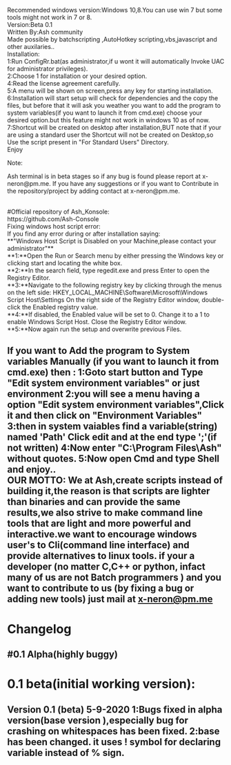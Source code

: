 <p>
Recommended windows version:Windows 10,8.You can use win 7 but some tools might not work in 7 or 8.
<br>
Version:Beta 0.1
<br>
Written By:Ash community
<br>
Made possible by batchscripting ,AutoHotkey scripting,vbs,javascript and other auxilaries..
<br>
Installation:
<br>
1:Run ConfigRr.bat(as administrator,if u wont it will automatically Invoke UAC for administrator privileges).
<br>
2:Choose 1 for installation or your desired option.
<br>
4:Read the license agreement carefully.
<br>
5:A menu will be shown on screen,press any key for starting installation.
<br>
6:Installation will start setup will check for dependencies and the copy the files,
but before that it will ask you weather you want to add the program to system variables(if you want to launch it from cmd.exe)
choose your desired option.but this feature might not work in windows 10 as of now.
<br>
7:Shortcut will be created on desktop after installation,BUT note that if your
are using a standard user the Shortcut will not be created on Desktop,so Use the script present in "For Standard Users" Directory.
<br>
Enjoy
<br>
</p>
Note:
<br>

<p>
Ash terminal is in beta stages so if any bug is found please report at x-neron@pm.me.
If you have any suggestions or if you want to Contribute in the repository/project by
adding  contact at x-neron@pm.me.
	</p>
	<br>
#Official repository of Ash_Konsole:
<br>
https://github.com/Ash-Console
<br>
Fixing windows host script error:
<br>
If you find any error during or after installation saying:
<br>
**"Windows Host Script is Disabled on your Machine,please contact your administrator"**
<br>
**1:**Open the Run or Search menu by either pressing the Windows key or clicking start and locating the white box.
<br>
**2:**In the search field, type regedit.exe and press Enter to open the Registry Editor.
<br>
**3:**Navigate to the following registry key by clicking through the menus on the left side: HKEY_LOCAL_MACHINE\Software\Microsoft\Windows Script Host\Settings
On the right side of the Registry Editor window, double-click the Enabled registry value.
<br>
**4:**If disabled, the Enabled value will be set to 0. Change it to a 1 to enable Windows Script Host. Close the Registry Editor window.
<br>
**5:**Now again run the setup and overwrite previous Files.
<br>

If you want to Add the program to System variables Manually (if you want to launch it from cmd.exe)
then :
1:Goto start button and Type "Edit system environment variables" or just environment
2:you will see a menu having a option "Edit system environment variables",Click it and then click
on "Environment Variables"
3:then in system vaiables find a variable(string) named 'Path' Click edit and at the end type ';'(if not written)
4:Now enter "C:\Program Files\Ash" without quotes.
5:Now open Cmd and type Shell and enjoy..
<br>
OUR MOTTO:
We at Ash,create scripts instead of building it,the reason is that scripts are 
lighter than binaries and can provide the same results,we also strive to make command line tools that 
are light and more powerful and interactive.we want to encourage windows user's to Cli(command line interface)
and provide alternatives to linux tools. if your a developer (no matter C,C++ or python, infact many of us are not Batch programmers )
and you want to contribute to us (by fixing a bug or adding new tools) just mail at x-neron@pm.me
------------------------------------------------------------------------------------------------------------
<h1>Changelog</h1>

#0.1 Alpha(highly buggy) 
-----------------------------------------------
# 0.1 beta(initial working version):
Version 0.1 (beta)  5-9-2020
1:Bugs fixed in alpha version(base version ),especially 
  bug for crashing on whitespaces has been fixed.
2:base has been changed. it uses ! symbol for declaring variable
 instead of % sign.
-----------------------------------------------------
